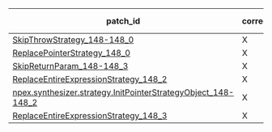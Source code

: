  | patch_id |correctness |Test-validation |NPEX-validation |
 |--- | --- | --- | --- | 
 | [SkipThrowStrategy_148-148_0](./patches/SkipThrowStrategy_148-148_0/patch.java#149) | X | X | X | 
 | [ReplacePointerStrategy_148_0](./patches/ReplacePointerStrategy_148_0/patch.java#149) | X | X | X | 
 | [SkipReturnParam_148-148_3](./patches/SkipReturnParam_148-148_3/patch.java#149) | X | X | X | 
 | [ReplaceEntireExpressionStrategy_148_2](./patches/ReplaceEntireExpressionStrategy_148_2/patch.java#149) | X | O | X | 
 | [npex.synthesizer.strategy.InitPointerStrategyObject_148-148_2](./patches/npex.synthesizer.strategy.InitPointerStrategyObject_148-148_2/patch.java#149) | X | X | X | 
 | [ReplaceEntireExpressionStrategy_148_3](./patches/ReplaceEntireExpressionStrategy_148_3/patch.java#149) | X | X | O | 

